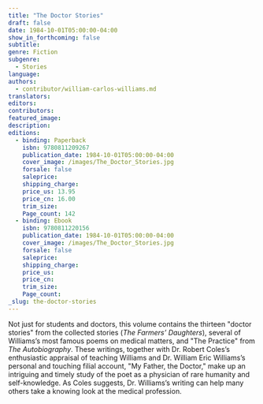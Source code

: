 ```yaml
---
title: "The Doctor Stories"
draft: false
date: 1984-10-01T05:00:00-04:00
show_in_forthcoming: false
subtitle:
genre: Fiction
subgenre:
  - Stories
language:
authors:
  - contributor/william-carlos-williams.md
translators:
editors:
contributors:
featured_image:
description:
editions:
  - binding: Paperback
    isbn: 9780811209267
    publication_date: 1984-10-01T05:00:00-04:00
    cover_image: /images/The_Doctor_Stories.jpg
    forsale: false
    saleprice:
    shipping_charge:
    price_us: 13.95
    price_cn: 16.00
    trim_size:
    Page_count: 142
  - binding: Ebook
    isbn: 9780811220156
    publication_date: 1984-10-01T05:00:00-04:00
    cover_image: /images/The_Doctor_Stories.jpg
    forsale: false
    saleprice:
    shipping_charge:
    price_us:
    price_cn:
    trim_size:
    Page_count:
_slug: the-doctor-stories
---
```


Not just for students and doctors, this volume contains the thirteen "doctor stories" from the collected stories (_The Farmers’ Daughters_), several of Williams’s most famous poems on medical matters, and "The Practice" from _The Autobiography_. These writings, together with Dr. Robert Coles’s enthusiastic appraisal of teaching Williams and Dr. William Eric Williams’s personal and touching filial account, "My Father, the Doctor," make up an intriguing and timely study of the poet as a physician of rare humanity and self-knowledge. As Coles suggests, Dr. Williams’s writing can help many others take a knowing look at the medical profession.

